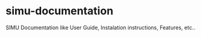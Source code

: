 # simu-documentation

SIMU Documentation like User Guide, Instalation instructions, Features, etc..
